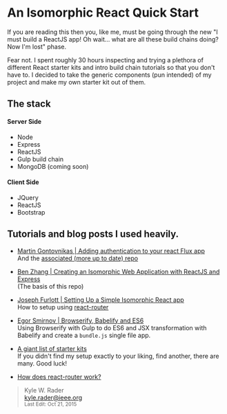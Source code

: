 # An Isomorphic React Quick Start
If you are reading this then you, like me, must be going through the new "I must build a ReactJS app!  Oh wait... what are all these build chains doing?  Now I'm lost" phase.

Fear not.  I spent roughly 30 hours inspecting and trying a plethora of different React starter kits and intro build chain tutorials so that you don't have to.  I decided to take the generic components (pun intended) of my project and make my own starter kit out of them.

## The stack
#### Server Side
* Node
* Express
* ReactJS
* Gulp build chain
* MongoDB (coming soon)

#### Client Side
* JQuery
* ReactJS
* Bootstrap

## Tutorials and blog posts I used heavily.

* [Martin Gontovnikas | Adding authentication to your react Flux app](https://auth0.com/blog/2015/04/09/adding-authentication-to-your-react-flux-app/) <br>
And the [associated (more up to date) repo](https://github.com/auth0/react-flux-jwt-authentication-sample)

* [Ben Zhang | Creating an Isomorphic Web Application with ReactJS and Express](https://benzhang.xyz/reactjs/isomorphic/2015/05/02/isomorphic-webapp-react-express-coffee/) <br>
(The basis of this repo)

* [Joseph Furlott | Setting Up a Simple Isomorphic React app](http://jmfurlott.com/tutorial-setting-up-a-simple-isomorphic-react-app/) <br>
How to setup using [react-router](https://github.com/rackt/react-router)

* [Egor Smirnov | Browserify, Babelify and ES6](http://egorsmirnov.me/2015/05/25/browserify-babelify-and-es6.html) <br>
Using Browserify with Gulp to do ES6 and JSX transformation with Babelify and create a `bundle.js` single file app.

* [A giant list of starter kits](https://github.com/enaqx/awesome-react#isomorphic-apps) <br>
If you didn't find my setup exactly to your liking, find another, there are many.  Good luck!

* [How does react-router work?](https://github.com/rackt/react-router/blob/0.13.x/docs/guides/overview.md)


> Kyle W. Rader <br>
> kyle.rader@ieee.org <br>
> <small>Last Edit: Oct 21, 2015</small>
